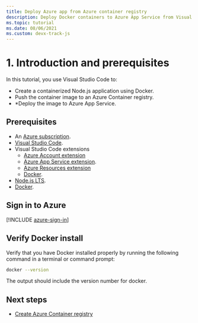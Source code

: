 ```yaml
---
title: Deploy Azure app from Azure container registry
description: Deploy Docker containers to Azure App Service from Visual Studio Code part 1, introduction, and prerequisites.
ms.topic: tutorial
ms.date: 08/06/2021
ms.custom: devx-track-js
---
```


# 1. Introduction and prerequisites

In this tutorial, you use Visual Studio Code to:

* Create a containerized Node.js application using Docker.
* Push the container image to an Azure Container registry.
* *Deploy the image to Azure App Service.

## Prerequisites

- An [Azure subscription](https://azure.microsoft.com/free/).
- [Visual Studio Code](https://code.visualstudio.com/).
- Visual Studio Code extensions
    - [Azure Account extension](https://marketplace.visualstudio.com/items?itemName=ms-vscode.azure-account)
    - [Azure App Service extension](https://marketplace.visualstudio.com/items?itemName=ms-azuretools.vscode-azureappservice).
    - [Azure Resources extension](https://marketplace.visualstudio.com/items?itemName=ms-azuretools.vscode-azureresourcegroups)
    - [Docker](https://marketplace.visualstudio.com/items?itemName=ms-azuretools.vscode-docker).
- [Node.js LTS](https://nodejs.org/en/download).
- [Docker](https://www.docker.com/community-edition).

## Sign in to Azure

[!INCLUDE [azure-sign-in](../../includes/azure-sign-in.md)]

## Verify Docker install

Verify that you have Docker installed properly by running the following command in a terminal or command prompt:

```bash
docker --version
```

The output should include the version number for docker.

## Next steps

* [Create Azure Container registry](tutorial-vscode-docker-node-02.md)
